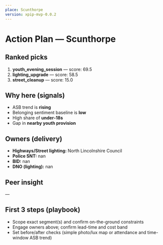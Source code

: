 ```yaml
---
place: Scunthorpe
version: xpip-mvp-0.0.2
---
```


# Action Plan — Scunthorpe

## Ranked picks
1) **youth_evening_session** — score: 69.5
2) **lighting_upgrade** — score: 58.5
3) **street_cleanup** — score: 15.0

## Why here (signals)

- ASB trend is **rising**
- Belonging sentiment baseline is **low**
- High share of **under‑18s**
- Gap in **nearby youth provision**

## Owners (delivery)
- **Highways/Street lighting:** North Lincolnshire Council
- **Police SNT:** nan
- **BID:** nan
- **DNO (lighting):** nan

## Peer insight
—

## First 3 steps (playbook)
- Scope exact segment(s) and confirm on-the-ground constraints
- Engage owners above; confirm lead-time and cost band
- Set before/after checks (simple photo/lux map or attendance and time-window ASB trend)
